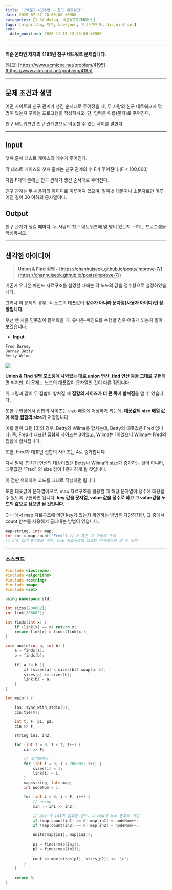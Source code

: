 ```yaml
---
title: '[백준] 4195번 - 친구 네트워크'
date: 2020-07-27 20:00:00 +0900
categories: [1.Studying, 백준&프로그래머스]
tags: [algorithm, 백준, baekjoon, 유니온파인드, disjoint-set]
seo:
  date_modified: 2020-11-15 12:53:00 +0900
---
```




------

**백준 온라인 저지의 4195번 친구 네트워크 문제입니다.**

[링크] [https://www.acmicpc.net/problem/4195](https://www.acmicpc.net/problem/4195)

---

## **문제 조건과 설명**

어떤 사이트의 친구 관계가 생긴 순서대로 주어졌을 때, 두 사람의 친구 네트워크에 몇 명이 있는지 구하는 프로그램을 작성하시오. 단, 입력은 이름(문자)로 주어진다.

친구 네트워크란 친구 관계만으로 이동할 수 있는 사이를 말한다.

------




## **Input**

첫째 줄에 테스트 케이스의 개수가 주어진다.

각 테스트 케이스의 첫째 줄에는 친구 관계의 수 F가 주어진다.(F < 100,000)

다음 F개의 줄에는 친구 관계가 생긴 순서대로 주어진다.

친구 관계는 두 사용자의 아이디로 이루어져 있으며, 알파벳 대문자나 소문자로만 이루어진 길이 20 이하의 문자열이다.

## **Output**

친구 관계가 생길 때마다, 두 사람의 친구 네트워크에 몇 명이 있는지 구하는 프로그램을 작성하시오.

---



## **생각한 아이디어**

> **Union & Find 설명 -** [https://chanhuiseok.github.io/posts/improve-7/](https://chanhuiseok.github.io/posts/improve-7/)

기존에 유니온 파인드 자료구조를 설명할 때에는 각 노드의 값을 정수형으로 설정하였습니다.

그러나 이 문제의 경우, 각 노드의 대푯값이 **정수가 아니라 문자열(사용자 아이디)인 상황입니다.**

우선 맨 처음 인풋값이 들어왔을 때, 유니온-파인드를 수행할 경우 어떻게 되는지 알아보겠습니다.

* **Input**

```c++
Fred Barney
Barney Betty
Betty Wilma
```

![](https://i.imgur.com/2m3kA65.png)

**Union & Find 설명 포스팅에 나와있는 대로 union 연산, find 연산 등을 그대로 구현**하면 되지만, 이 문제는 노드의 대푯값이 문자열인 것이 다른 점입니다.

위 그림과 같이 두 집합이 합쳐질 때 **집합의 사이즈가 더 큰 쪽에 합쳐짐**을 알 수 있습니다.

또한 구현상에서 집합의 사이즈는 size 배열에 저장하게 되는데, **대푯값의 size 배열 값에 해당 집합의 size**가 저장됩니다.

예를 들어 그림 [3]의 경우, Betty와 Wilma를 합치는데, Betty의 대푯값은 Fred 입니다. 즉, Fred가 대표인 집합의 사이즈는 3이었고, Wilma는 1이었으니 Wilma는 Fred의 집합에 합쳐집니다.

또한, Fred가 대표인 집합의 사이즈는 4로 증가합니다.

다시 말해, 합치기 연산의 대상이었던 Betty나 Wilma의 size가 증가하는 것이 아니라, 대푯값인 "Fred" 의 size 값이 1 증가하게 될 것입니다.

이 점만 유의하여 코드를 그대로 작성하면 됩니다.

또한 대푯값이 문자열이므로, map 자료구조를 활용할 때 해당 문자열이 정수에 대응될 수 있도록 구현하면 됩니다. **key 값을 문자열, value 값을 정수로 하고 그 value값을 노드의 값으로 삼으면 될 것입니다.**

C++에서 map 자료구조에 어떤 key가 있는지 확인하는 방법은 다양하지만, 그 중에서 count 함수를 사용해서 골라내는 방법이 있습니다.

```c++
map<string, int> map;
int cnt = map.count("Fred") // 0 혹은 그 이상의 숫자
// cnt 값이 0이었을 경우, map 자료구조에 없었던 문자열임을 알 수 있음
```



------

### **소스코드**

```c++
#include <iostream>
#include <algorithm>
#include <cstring>
#include <map>
#include <set>

using namespace std;

int sizes[200002];
int link[200002];

int finds(int x) {
	if (link[x] == x) return x;
	return link[x] = finds(link[x]);
}

void unite(int a, int b) {
	a = finds(a);
	b = finds(b);
    
    if( a != b ){
		if (sizes[a] < sizes[b]) swap(a, b);
		sizes[a] += sizes[b];
		link[b] = a;
    }
}

int main() {

	ios::sync_with_stdio(0);
	cin.tie(0);

	int t, F, p1, p2;
	cin >> t;

	string in1, in2;

	for (int T = 0; T < t; T++) {
		cin >> F;

		// 초기화하기
		for (int i = 0; i < 200002; i++) {
			sizes[i] = 1;
			link[i] = i;
		}
		map<string, int> map;
		int nodeNum = 1;

		for (int i = 0; i < F; i++) {
			// union
			cin >> in1 >> in2;

			// map 에 in1이 없었을 경우, 그 map에 노드 번호로 지정
			if (map.count(in1) == 0) map[in1] = nodeNum++;		
			if (map.count(in2) == 0) map[in2] = nodeNum++;
			
            unite(map[in1], map[in2]);
            
            p1 = finds(map[in1]);
            p2 = finds(map[in2]);
            
			cout << max(sizes[p1], sizes[p2]) << '\n';	
		}
	}
    
    return 0;
}
```

